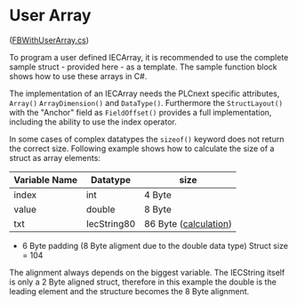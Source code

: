 # User Array
([FBWithUserArray.cs](FBWithUserArray.cs))

To program a user defined IECArray, it is recommended to use the complete sample struct - provided here - as a template.
The sample function block shows how to use these arrays in C#.

The implementation of an IECArray needs the PLCnext specific attributes, `Array()` `ArrayDimension()` and `DataType()`.
Furthermore the `StructLayout()` with the "Anchor" field as `FieldOffset()` provides a full implementation, including the ability to use the index operator.

In some cases of complex datatypes the `sizeof()` keyword does not return the correct size.
Following example shows how to calculate the size of a struct as array elements:

| Variable Name | Datatype | size |
|--- | --- | ---|
| index | int | 4 Byte |
| value | double | 8 Byte |
| txt	| IecString80 | 86 Byte ([calculation](../05_IECString/IECString.md)) |

+ 6 Byte padding (8 Byte aligment due to the double data type)
Struct size = 104

The alignment always depends on the biggest variable. The IECString itself is only a 2 Byte aligned struct, therefore in this example the double is the leading element and the structure becomes the 8 Byte alignment.